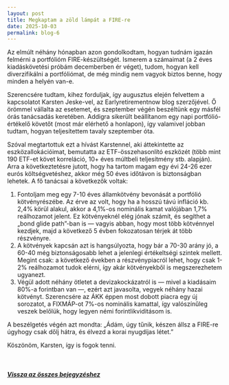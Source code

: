 ```yaml
---
layout: post
title: Megkaptam a zöld lámpát a FIRE-re
date: 2025-10-03
permalink: blog-6
---
```



<p>Az elmúlt néhány hónapban azon gondolkodtam, hogyan tudnám igazán felmérni a portfólióm FIRE-készültségét. Ismerem a számaimat (a 2 éves kiadáskövetési próbám decemberben ér véget), tudom, hogyan kell diverzifikálni a portfóliómat, de még mindig nem vagyok biztos benne, hogy minden a helyén van-e.</p>

<p>Szerencsére tudtam, kihez forduljak, így augusztus elején felvettem a kapcsolatot Karsten Jeske-vel, az Earlyretirementnow blog szerzőjével. Ő örömmel vállalta az esetemet, és szeptember végén beszéltünk egy másfél órás tanácsadás keretében. Addigra sikerült beállítanom egy napi portfólió-értékelő követőt (most már elérhető a honlapon), így valamivel jobban tudtam, hogyan teljesítettem tavaly szeptember óta.</p>

<p>Szóval megtartottuk ezt a hívást Karstennel, aki áttekintette az eszközallokációimat, bemutatta az ETF-összehasonlító eszközét (több mint 190 ETF-et követ korreláció, 10+ éves múltbeli teljesítmény stb. alapján). Arra a következtetésre jutott, hogy ha tartom magam egy évi 24-26 ezer eurós költségvetéshez, akkor még 50 éves időtávon is biztonságban lehetek. A fő tanácsai a következők voltak:</p>

<ol>
  <li>
    Fontoljam meg egy 7-10 éves államkötvény bevonását a portfólió kötvényrészébe. Az érve az volt, hogy ha a hosszú távú infláció kb. 2,4% körül alakul, akkor a 4,1%-os nominális kamat valójában 1,7% reálhozamot jelent. Ez kötvényeknél elég jónak számít, és segíthet a „bond glide path”-ban is — vagyis abban, hogy most több kötvénnyel kezdjek, majd a következő 5 évben fokozatosan térjek át több részvényre.
  </li>
  <li>
    A kötvények kapcsán azt is hangsúlyozta, hogy bár a 70-30 arány jó, a 60-40 még biztonságosabb lehet a jelenlegi értékeltségi szintek mellett. Megint csak: a következő években a részvénypiacról lehet, hogy csak 1-2% reálhozamot tudok elérni, így akár kötvényekből is megszerezhetem ugyanezt.
  </li>
  <li>
    Végül adott néhány ötletet a devizakockázatról is — mivel a kiadásaim 80%-a forintban van —, ezért azt javasolta, vegyek néhány hazai kötvényt. Szerencsére az ÁKK éppen most dobott piacra egy új sorozatot, a FIXMÁP-ot 7%-os nominális kamattal, így valószínűleg veszek belőlük, hogy legyen némi forintlikviditásom is.
  </li>
</ol>

<p>A beszélgetés végén azt mondta: „Ádám, úgy tűnik, készen állsz a FIRE-re úgyhogy csak dőlj hátra, és élvezd a korai nyugdíjas létet.”</p>

<p>Köszönöm, Karsten, így is fogok tenni.</p>
<br/>
<h5><a href="../blog">Vissza az összes bejegyzéshez</a></h5>

